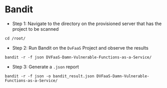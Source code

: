 # Bandit


* Step 1: Navigate to the directory on the provisioned server that has the project to be scanned

```commandline
cd /root/
```

* Step 2: Run Bandit on the `DvFaaS` Project and observe the results

```commandline
bandit -r -f json DVFaaS-Damn-Vulnerable-Functions-as-a-Service/
```

* Step 3: Generate a `.json` report

```commandline
bandit -r -f json -o bandit_result.json DVFaaS-Damn-Vulnerable-Functions-as-a-Service/
```

